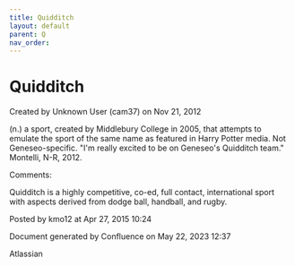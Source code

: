 ```yaml
---
title: Quidditch
layout: default
parent: Q
nav_order:
---
```


# Quidditch

Created by  Unknown User (cam37) on Nov 21, 2012

(n.) a sport, created by Middlebury College in 2005, that attempts to emulate the sport of the same name as featured in Harry Potter media. Not Geneseo-specific. &quot;I'm really excited to be on Geneseo's Quidditch team.&quot; Montelli, N-R, 2012.

Comments:

Quidditch is a highly competitive, co-ed, full contact, international sport with aspects derived from dodge ball, handball, and rugby. 

Posted by kmo12 at Apr 27, 2015 10:24

Document generated by Confluence on May 22, 2023 12:37

Atlassian
